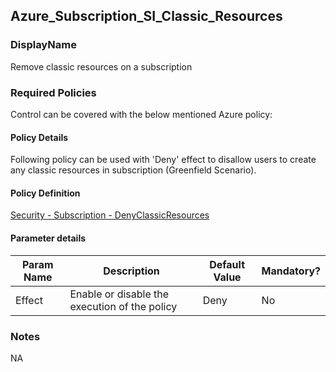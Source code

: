 ## Azure_Subscription_SI_Classic_Resources

### DisplayName 
Remove classic resources on a subscription

### Required Policies
Control can be covered with the below mentioned Azure policy:

#### Policy Details

Following policy can be used with 'Deny' effect to disallow users to create any classic resources in subscription (Greenfield Scenario).

#### Policy Definition
[Security - Subscription - DenyClassicResources](Security%20-%20Subscription%20-%20DenyClassicResources.json)

#### Parameter details

|Param Name|Description|Default Value|Mandatory?
|----|----|----|----|
| Effect | Enable or disable the execution of the policy| Deny |No |


### Notes
NA